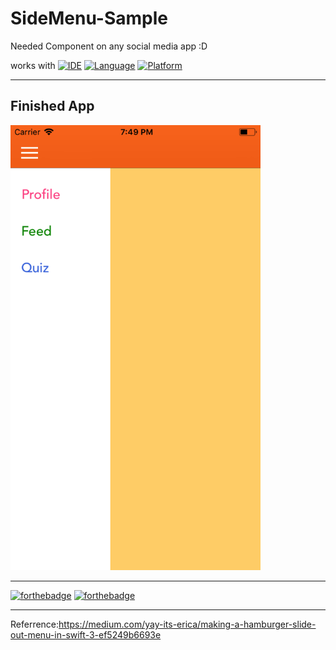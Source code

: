 # SideMenu-Sample
Needed Component on any social media app :D

works with
[![IDE](https://img.shields.io/badge/Xcode-9-blue.svg)](https://developer.apple.com/xcode/)
[![Language](https://img.shields.io/badge/swift-4-orange.svg)](https://swift.org)
[![Platform](https://img.shields.io/badge/platform-iOS%2011-green.svg)](https://developer.apple.com/ios/)

------

## Finished App

<img src="https://github.com/Yuweh/SideMenu-Sample/blob/master/Simulator%20Screen%20Shot%20-%20iPhone%208%20-%202018-05-05%20at%2019.49.27.png" width="400"> 



------

[![forthebadge](http://forthebadge.com/images/badges/made-with-swift.svg)](http://forthebadge.com) [![forthebadge](http://forthebadge.com/images/badges/built-with-love.svg)](http://forthebadge.com)

-----

Referrence:https://medium.com/yay-its-erica/making-a-hamburger-slide-out-menu-in-swift-3-ef5249b6693e
